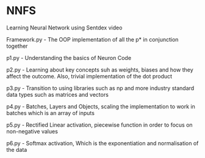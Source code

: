 # NNFS
Learning Neural Network using Sentdex video

Framework.py - The OOP implementation of all the p* in conjunction together

p1.py - Understanding the basics of Neuron Code

p2.py - Learning about key concepts suh as weights, biases and how they affect the outcome. Also, trivial implementation of the dot product

p3.py - Transition to using libraries such as np and more industry standard data types such as matrices and vectors

p4.py - Batches, Layers and Objects, scaling the implementation to work in batches which is an array of inputs 

p5.py - Rectified Linear activation, piecewise function in order to focus on non-negative values

p6.py - Softmax activation, Which is the exponentiation and normalisation of the data
